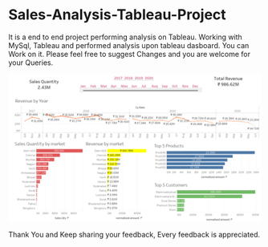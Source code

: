 # Sales-Analysis-Tableau-Project
It is a end to end project performing analysis on Tableau. Working with MySql, Tableau and performed analysis upon tableau dasboard.
You can Work on it. 
Please feel free to suggest Changes and you are welcome for your Queries.

![alt text](https://github.com/ShriyasnhAgarwl/Sales-Analysis-Tableau-Project/blob/main/dashboard.png)

Thank You and Keep sharing your feedback, Every feedback is appreciated.
